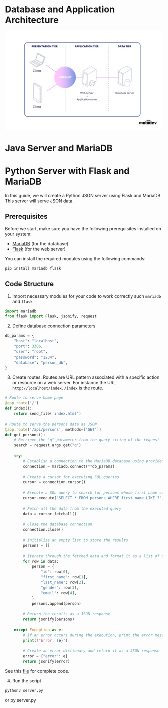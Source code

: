 # Database and Application Architecture
![Local Image](docs/images/web-architecture)

# Java Server and MariaDB

# Python Server with Flask and MariaDB

In this guide, we will create a Python JSON server using Flask and MariaDB. 
This server will serve JSON data.

## Prerequisites

Before we start, make sure you have the following prerequisites installed on your system:

- [MariaDB](https://mariadb.org/) (for the database)
- [Flask](https://flask.palletsprojects.com/) (for the web server)

You can install the required modules using the following commands:

```bash
pip install mariadb flask
```

## Code Structure
1. Import necessary modules for your code to work correctly such `mariadb` and `flask`


```python
import mariadb
from flask import Flask, jsonify, request
```

2. Define database connection  parameters
```python
db_params = {
    "host": "localhost",
    "port": 3306,
    "user": "root",
    "password": "1234",
    "database": "person_db",
}
```

3. Create routes. Routes are URL pattern associated with a specific action or resource on a web server.
For instance the URL `http://localhost/index`, `/index` is the route.

```python
# Route to serve home page
@app.route('/')
def index():
    return send_file('index.html')

# Route to serve the persons data as JSON
@app.route('/api/persons', methods=['GET'])
def get_persons():
    # Retrieve the "q" parameter from the query string of the request
    search = request.args.get("q")

    try:
        # Establish a connection to the MariaDB database using provided connection parameters
        connection = mariadb.connect(**db_params)
        
        # Create a cursor for executing SQL queries
        cursor = connection.cursor()

        # Execute a SQL query to search for persons whose first name contains the search string
        cursor.execute("SELECT * FROM persons WHERE first_name LIKE ?", (f"%{search}%"))

        # Fetch all the data from the executed query
        data = cursor.fetchall()

        # Close the database connection
        connection.close()

        # Initialize an empty list to store the results
        persons = []

        # Iterate through the fetched data and format it as a list of dictionaries
        for row in data:
            person = {
                "id": row[0],
                "first_name": row[1],
                "last_name": row[2],
                "gender": row[3],
                "email": row[4],
            }
            persons.append(person)

        # Return the results as a JSON response
        return jsonify(persons)

    except Exception as e:
        # If an error occurs during the execution, print the error message
        print(f"Error: {e}")
        
        # Create an error dictionary and return it as a JSON response
        error = {"error": e}
        return jsonify(error)
```

See this [file](backend/server.py) for complete code.

4. Run the script
```bash
python3 server.py
```
or
py server.py
```
